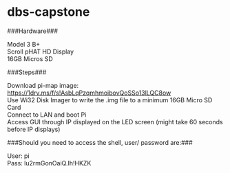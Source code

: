 # dbs-capstone #

###Hardware###

Model 3 B+</br>
Scroll pHAT HD Display</br>
16GB Micros SD</br>

###Steps###

Download pi-map image: https://1drv.ms/f/s!AsbLqPzqmhmoibovQoSSo13lLQC8ow</br>
Use Wi32 Disk Imager to write the .img file to a minimum 16GB Micro SD Card</br>
Connect to LAN and boot Pi</br>
Access GUI through IP displayed on the LED screen (might take 60 seconds before IP displays)</br>

###Should you need to access the shell, user/ password are:###

User: pi</br>
Pass: lu2rmGonOaiQ.Ih!HKZK</br>
